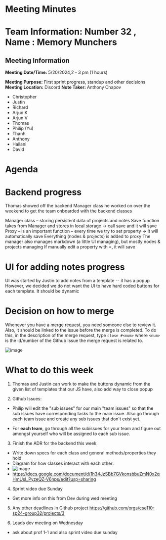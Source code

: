 # Meeting Minutes

# Team Information: Number 32 , Name : Memory Munchers
## Meeting Information

**Meeting Date/Time:** 5/20/2024,2 - 3 pm (1 hours) 

**Meeting Purpose:** First sprint progress, standup and other decisions
**Meeting Location:** Discord 
**Note Taker:** Anthony Chapov


- Christopher
- Justin
- Richard
- Arjun K
- Arjun V
- Thomas
- Philip (Yu)
- Thanh
- Anthony
- Hailani
- David

# Agenda


# Backend progress

Thomas showed off the backend Manager class he worked on over the weekend to get the team onboarded with the backend classes

Manager class – storing persistent data of projects and notes
Save function takes from Manager and stores in local storage -> call save and it will save
Proxy – is an important function – every time we try to set property -> it will automatically save
Everything (nodes & projects) is added to proxy
The manager also manages markdown (a little UI managing), but mostly nodes & projects managing
If manually edit a property with =, it will save

# UI for adding notes progress

UI was started by Justin to add notes from a template -- it has a popup
However, we decided we do not want the UI to have hard coded buttons for each template. It should be dynamic

# Decision on how to merge

Whenever you have a merge request, you need someone else to review it. Also, it should be linked to the issue before the merge is completed.
To do this, in the description of the merge request, type `close #<num>` where `<num>` is the id/number of the Github Issue the merge request is related to.

![image](https://github.com/cse110-sp24-group32/cse110-sp24-group32/assets/32114256/f3e7a75a-e7ff-4ea3-a75e-6bdaa653aecc)


# What to do this week

1. Thomas and Justin can work to make the buttons dynamic from the given list of templates that our JS have, also add way to close popup

2. Github Issues:
- Philip will edit the "sub issues" for our main "team issues" so that the sub issues have corresponding tasks to the main issue. Also go through each team issue and create any sub issues that don't exist yet.

- For **each team**, go through all the subissues for your team and figure out amongst yourself who will be assigned to each sub issue.
  
3. Finish the ADR for the backend this week

- Write down specs for each class and general methods/properties they hold
- Diagram for how classes interact with each other:
- ![image](https://github.com/cse110-sp24-group32/cse110-sp24-group32/assets/32114256/ec968394-115f-4e8b-9655-3f9e30cb13b3)
- https://docs.google.com/document/d/1h34JzSBb7GVkonsbbuZmN0x2qHmUsI_PyzeQZ-V6nps/edit?usp=sharing

4. Sprint video due Sunday

- Get more info on this from Dev during wed meeting

5. Any other deadlines in Github project https://github.com/orgs/cse110-sp24-group32/projects/3

6. Leads dev meeting on Wednesday
- ask about prof 1-1 and also sprint video due sunday

